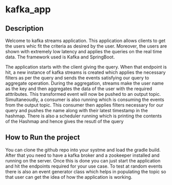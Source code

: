# kafka_app

## Description
Welcome to kafka streams application. This application allows clients to get the users whic fit the criteria as desired by the user. Moreover, the users are shown with extremely low latency and applies the queries on the real time data. The framework used is Kafka and SpringBoot.

The application starts with the client giving the query. When that endpoint is hit, a new instance of kafka streams is created which applies the necessary filters as per the query and sends the events satisfying our query to aggregate operation. During the aggregation, streams make the user name as the key and then aggregates the data of the user with the required atttributes. This transformed event will now be pushed to an output topic. 
Simultaneoudly, a consumer is also running which is consuming the events from the output topic. This consumer then applies filters necessary for our query and pushes the name along with their latest timestamp in the hashmap.
There is also a scheduler running which is printing the contents of the Hashmap and hence gives the resutl of the query

## How to Run the project
You can clone the github repo into your systme and load the gradle build. After that you need to have a kafka broker and a zookeeper installed and running on the server. Once this is done you can just start the application and hit the endpoints required for your use case. To test at random events there is also an event generator class which helps in populating the topic so that user can get the idea of how the application is working.
